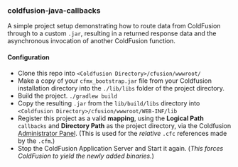 ### coldfusion-java-callbacks
A simple project setup demonstrating how to route data from ColdFusion through to a custom `.jar`, resulting in a returned response data and the asynchronous invocation of another ColdFusion function.

#### Configuration
  - Clone this repo into `<Coldfusion Directory>/cfusion/wwwroot/`
  - Make a copy of your `cfmx_bootstrap.jar` file from your Coldfusion installation directory into the `./lib/libs` folder of the project directory.
  - Build the project. `./gradlew build`
  - Copy the resulting `.jar` from the `lib/build/libs` directory into `<Coldfusion Directory>/cfusion/wwwroot/WEB-INF/lib`
  - Register this project as a valid **mapping**, using the **Logical Path** `callbacks` and **Directory Path** as the project directory, via the Coldfusion [Administrator Panel](http://localhost:8500/CFIDE/administrator/). (This is used for the _relative_ `.cfc` references made by the `.cfm`.)
  - Stop the ColdFusion Application Server and Start it again. (_This forces ColdFusion to yield the newly added binaries._)
